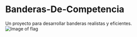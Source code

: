 # Banderas-De-Competencia
Un proyecto para desarrollar banderas realistas y eficientes.
![Image of flag](https://ichef.bbci.co.uk/news/976/cpsprodpb/117CC/production/_108582617_041057304-1.jpg)
